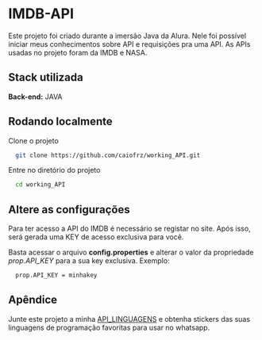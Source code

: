 
# IMDB-API

Este projeto foi criado durante a imersão Java da Alura. Nele foi possível iniciar meus conhecimentos sobre API e requisições pra uma API. As APIs usadas no projeto foram da IMDB e NASA.


## Stack utilizada

**Back-end:** JAVA


## Rodando localmente

Clone o projeto

```bash
  git clone https://github.com/caiofrz/working_API.git
```

Entre no diretório do projeto

```bash
  cd working_API
```

## Altere as configurações

Para ter acesso a API do IMDB é necessário se registar no site. Após isso, será gerada uma KEY de acesso exclusiva para você.

Basta acessar o arquivo **config.properties** e alterar o valor da propriedade *prop.API_KEY* para a sua key exclusiva. Exemplo: 

```bash
  prop.API_KEY = minhakey
```

## Apêndice

Junte este projeto a minha [API_LINGUAGENS](https://github.com/caiofrz/api_linguagens) e obtenha stickers das suas linguagens de programação favoritas para usar no whatsapp.

